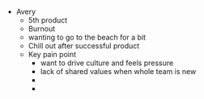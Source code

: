 - Avery
	- 5th product
	- Burnout
	- wanting to go to the beach for a bit
	- Chill out after successful product
	- Key pain point
		- want to drive culture and feels pressure
		- lack of shared values when whole team is new
		-
		-